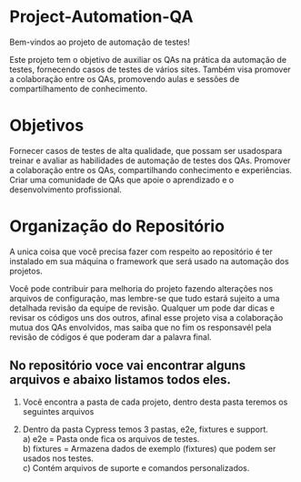 # Project-Automation-QA

Bem-vindos ao projeto de automação de testes!

Este projeto tem o objetivo de auxiliar os QAs na prática da automação de testes, fornecendo casos de testes de vários sites. Também visa promover a colaboração entre os QAs, promovendo aulas e sessões de compartilhamento de conhecimento.

# Objetivos

Fornecer casos de testes de alta qualidade, que possam ser usados ​​para treinar e avaliar as habilidades de automação de testes dos QAs.
Promover a colaboração entre os QAs, compartilhando conhecimento e experiências.
Criar uma comunidade de QAs que apoie o aprendizado e o desenvolvimento profissional.

# Organização do Repositório

A unica coisa que você precisa fazer com respeito ao repositório é ter instalado em sua máquina o framework que será usado na automação dos projetos.

Você pode contribuir para melhoria do projeto fazendo alterações nos arquivos de configuração, mas lembre-se que tudo estará sujeito a uma detalhada revisão da equipe de revisão.
Qualquer um pode dar dicas e revisar os códigos uns dos outros, afinal esse projeto visa a colaboração mutua dos QAs envolvidos, mas saiba que no fim os responsavél pela revisão de códigos é que poderam dar a palavra final.

## No repositório voce vai encontrar alguns arquivos e abaixo listamos todos eles.

1. Você encontra a pasta de cada projeto, dentro desta pasta teremos os seguintes arquivos

2. Dentro da pasta Cypress temos 3 pastas, e2e, fixtures e support.  
   a) e2e = Pasta onde fica os arquivos de testes.  
   b) fixtures =  Armazena dados de exemplo (fixtures) que podem ser usados nos testes.  
   c) Contém arquivos de suporte e comandos personalizados.  

